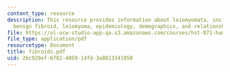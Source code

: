 ```yaml
---
content_type: resource
description: This resource provides information about leiomyomata, incidence and etiology,
  benign fibroid, leiomyoma, epidemiology, demographics, and relationship to menses.
file: https://ol-ocw-studio-app-qa.s3.amazonaws.com/courses/hst-071-human-reproductive-biology-fall-2005/2bc929ef6f82405914fd3a8813341950_fibroids.pdf
file_type: application/pdf
resourcetype: Document
title: fibroids.pdf
uid: 2bc929ef-6f82-4059-14fd-3a8813341950
---
```

